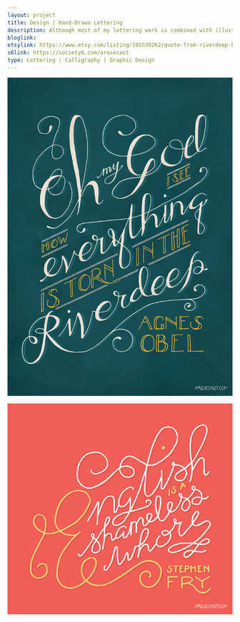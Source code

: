 ```yaml
---
layout: project
title: Design | Hand-Drawn Lettering
description: Although most of my lettering work is combined with illustrations to create pieces such as stationery or graphic design, I have worked on a few projects that focus on rendering quotes or other text in an exciting way.
bloglink: 
etsylink: https://www.etsy.com/listing/195530262/quote-from-riverdeep-by-agnes-obel-hand
s6link: https://society6.com/arosecast
type: Lettering | Calligraphy | Graphic Design
---
```


![Oh my God, I see how everything is torn in the riverdeep // Song lyric by Agnes Obel](/assets/folio/lettering/lettering-agnes-obel-lyric.jpg "Oh my God, I see how everything is torn in the riverdeep // Song lyric by Agnes Obel")

![English is a shameless whore // Quote by Stephen Fry](/assets/folio/lettering/lettering-stephen-fry-quote.png "English is a shameless whore // Quote by Stephen Fry")